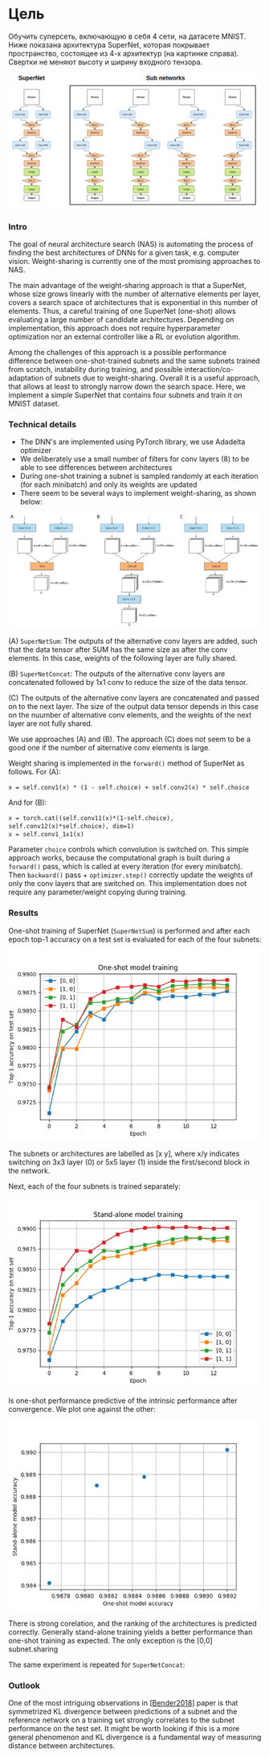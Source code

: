 # Цель
Обучить суперсеть, включающую в себя 4 сети, на датасете MNIST. Ниже показана архитектура SuperNet, которая покрывает пространство, состоящее из 4-х архитектур (на картинке справа).
Свертки не меняют высоту и ширину входного тензора.

![SuperNet architecture](figures/super_network.png "SuperNet architecture")

### Intro
The goal of neural architecture search (NAS) is automating the process of finding the best architectures of DNNs for a given task, e.g. computer vision.
Weight-sharing is currently one of the most promising approaches to NAS.

The main advantage of the weight-sharing approach is that a SuperNet, whose size grows linearly with the number of alternative elements per layer, covers a search space of architectures that is exponential in this number of elements.
Thus, a careful training of one SuperNet (one-shot) allows evaluating a large number of candidate architectures.
Depending on implementation, this approach does not require hyperparameter optimization nor an external controller like a RL or evolution algorithm.

Among the challenges of this approach is a possible performance difference between one-shot-trained subnets and the same subnets trained from scratch, instability during training, and possible interaction/co-adaptation of subnets due to weight-sharing.
Overall it is a useful approach, that allows at least to strongly narrow down the search space.
Here, we implement a simple SuperNet that contains four subnets and train it on MNIST dataset.

### Technical details
- The DNN's are implemented using PyTorch library, we use Adadelta optimizer
- We deliberately use a small number of filters for conv layers (8) to be able to see differences between architectures
- During one-shot training a subnet is sampled randomly at each iteration (for each minibatch) and only its weights are updated
- There seem to be several ways to implement weight-sharing, as shown below:

![Weight sharing](figures/weight_sharing.png "Weight sharing")

(A) `SuperNetSum`: The outputs of the alternative conv layers are added, such that the data tensor after SUM has the same size as after the conv elements.
In this case, weights of the following layer are fully shared.

(B) `SuperNetConcat`: The outputs of the alternative conv layers are concatenated followed by 1x1 conv to reduce the size of the data tensor.

(C) The outputs of the alternative conv layers are concatenated and passed on to the next layer.
The size of the output data tensor depends in this case on the nuumber of alternative conv elements, and the weights of the next layer are not fully shared.

We use approaches (A) and (B). The approach (C) does not seem to be a good one if the number of alternative conv elements is large.

Weight sharing is implemented in the `forward()` method of SuperNet as follows. For (A):

```
x = self.conv1(x) * (1 - self.choice) + self.conv2(x) * self.choice
```

And for (B):

```
x = torch.cat((self.conv11(x)*(1-self.choice), self.conv12(x)*self.choice), dim=1)
x = self.conv1_1x1(x)
```

Parameter `choice` controls which convolution is switched on.
This simple approach works, because the computational graph is built during a `forward()` pass, which is called at every iteration (for every minibatch).
Then `backward()` pass + `optimizer.step()` correctly update the weights of only the conv layers that are switched on.
This implementation does not require any parameter/weight copying during training.

### Results

One-shot training of SuperNet (`SuperNetSum`) is performed and after each epoch top-1 accuracy on a test set is evaluated for each of the four subnets:

![A: One-shot top-1 accuracy](figures/top1_oneshot_SuperNetSum.png "A: One-shot top-1 accuracy")

The subnets or architectures are labelled as [x y], where x/y indicates switching on 3x3 layer (0) or 5x5 layer (1) inside the first/second block in the network.

Next, each of the four subnets is trained separately:

![A: Stand-alone top-1 accuracy](figures/top1_standalone_SuperNetSum.png "A: Stand-alone top-1 accuracy")

Is one-shot performance predictive of the intrinsic performance after convergence. We plot one against the other:

![A: Stand-alone vs one-shot](figures/oneshot_v_standalone_SuperNetSum.png "A: Stand-alone vs one-shot")

There is strong corelation, and the ranking of the architectures is predicted correctly.
Generally stand-alone training yields a better performance than one-shot training as expected. The only exception is the [0,0] subnet.sharing

The same experiment is repeated for `SuperNetConcat`:


### Outlook

One of the most intriguing observations in
[[Bender2018](http://proceedings.mlr.press/v80/bender18a/bender18a.pdf)] paper is that symmetrized KL divergence between predictions of a subnet and the reference network
on a training set strongly correlates to the subnet performance on the test set.
It might be worth looking if this is a more general phenomenon and KL divergence is a fundamental way of measuring distance between architectures.

